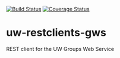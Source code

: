 [![Build Status](https://api.travis-ci.org/uw-it-aca/uw-restclients-gws.svg?branch=master)](https://travis-ci.org/uw-it-aca/uw-restclients-gws)
[![Coverage Status](https://coveralls.io/repos/uw-it-aca/uw-restclients-gws/badge.png?branch=master)](https://coveralls.io/r/uw-it-aca/uw-restclients-gws?branch=master)

# uw-restclients-gws
REST client for the UW Groups Web Service

